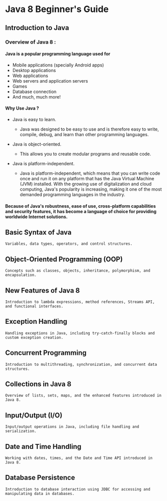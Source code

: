 # Java 8 Beginner's Guide
## Introduction to Java 
### Overview of Java 8 :
#### Java is a popular programming language used for 
- Mobile applications (specially Android apps)
- Desktop applications
- Web applications
- Web servers and application servers
- Games
- Database connection
- And much, much more!

#### Why Use Java ?

- Java is easy to learn.
    - Java was designed to be easy to use and is therefore easy to write,   compile, debug, and learn than other programming languages.

- Java is object-oriented.
    - This allows you to create modular programs and reusable code.

- Java is platform-independent.
    - Java is platform-independent, which means that you can write code once and run it on any platform that has the Java Virtual Machine (JVM) installed. With the growing use of digitalization and cloud computing, Java's popularity is increasing, making it one of the most demanded programming languages in the industry.


#### Because of Java's robustness, ease of use, cross-platform capabilities and security features, it has become a language of choice for providing worldwide Internet solutions.
## Basic Syntax of Java
    Variables, data types, operators, and control structures.

## Object-Oriented Programming (OOP)
    Concepts such as classes, objects, inheritance, polymorphism, and encapsulation.

## New Features of Java 8
    Introduction to lambda expressions, method references, Streams API, and functional interfaces.

## Exception Handling
    Handling exceptions in Java, including try-catch-finally blocks and custom exception creation.

## Concurrent Programming
    Introduction to multithreading, synchronization, and concurrent data structures.

## Collections in Java 8
    Overview of lists, sets, maps, and the enhanced features introduced in Java 8.

## Input/Output (I/O)
    Input/output operations in Java, including file handling and serialization.

## Date and Time Handling
    Working with dates, times, and the Date and Time API introduced in Java 8.

## Database Persistence
    Introduction to database interaction using JDBC for accessing and manipulating data in databases.
